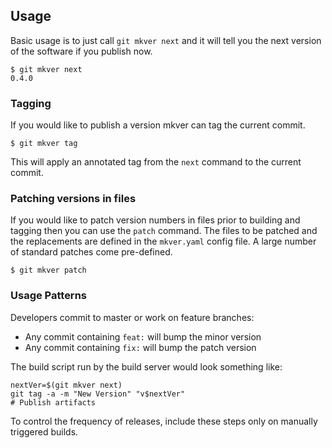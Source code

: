## Usage

Basic usage is to just call `git mkver next` and it will tell you the next
version of the software if you publish now.

```
$ git mkver next
0.4.0
```

### Tagging

If you would like to publish a version mkver can tag the current commit.

```
$ git mkver tag
```

This will apply an annotated tag from the `next` command to the current commit.

### Patching versions in files

If you would like to patch version numbers in files prior to building and tagging then
you can use the `patch` command. The files to be patched and the replacements are
defined in the `mkver.yaml` config file. A large number of standard patches come
pre-defined.

```
$ git mkver patch
```

### Usage Patterns


Developers commit to master or work on feature branches:

- Any commit containing `feat:` will bump the minor version
- Any commit containing `fix:` will bump the patch version

The build script run by the build server would look something like:

```
nextVer=$(git mkver next)
git tag -a -m "New Version" "v$nextVer"
# Publish artifacts
```

To control the frequency of releases, include these steps only on manually
triggered builds.
